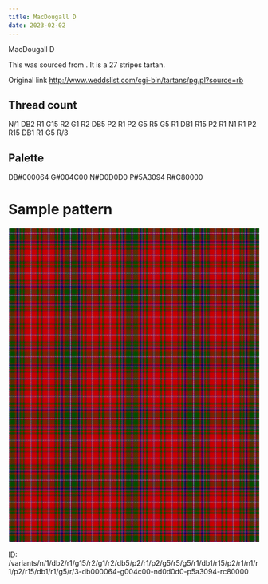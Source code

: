 ```yaml
---
title: MacDougall D
date: 2023-02-02
---
```

MacDougall D

This was sourced from <no value>.  It is a 27 stripes tartan.

Original link http://www.weddslist.com/cgi-bin/tartans/pg.pl?source=rb

## Thread count
N/1 DB2 R1 G15 R2 G1 R2 DB5 P2 R1 P2 G5 R5 G5 R1 DB1 R15 P2 R1 N1 R1 P2 R15 DB1 R1 G5 R/3

## Palette
DB#000064 G#004C00 N#D0D0D0 P#5A3094 R#C80000

# Sample pattern

![Tartan detail](tartan.png "N/1 DB2 R1 G15 R2 G1 R2 DB5 P2 R1 P2 G5 R5 G5 R1 DB1 R15 P2 R1 N1 R1 P2 R15 DB1 R1 G5 R/3 tartan")

ID: /variants/n/1/db2/r1/g15/r2/g1/r2/db5/p2/r1/p2/g5/r5/g5/r1/db1/r15/p2/r1/n1/r1/p2/r15/db1/r1/g5/r/3-db000064-g004c00-nd0d0d0-p5a3094-rc80000